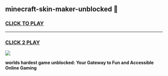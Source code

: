 
## minecraft-skin-maker-unblocked 👋
<h3>
<a href="https://premium.freeplayer.one?title=minecraft-skin-maker-unblocked&ref=14F">CLICK TO PLAY</a></h3>
<hr>

<h3>
<a href="https://premium.freeplayer.one?title=minecraft-skin-maker-unblocked&ref=14F">CLICK 2 PLAY</a>
  
</h3>

<a href="https://premium.freeplayer.one?title=minecraft-skin-maker-unblocked&ref=12F/"><img src="https://clearcache.store/games.png"></a>


**worlds hardest game unblocked: Your Gateway to Fun and Accessible Online Gaming**

